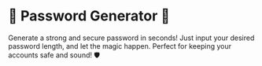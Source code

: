 # 🚀 Password Generator 🔐

Generate a strong and secure password in seconds! Just input your desired password length, and let the magic happen. Perfect for keeping your accounts safe and sound! 🛡️


